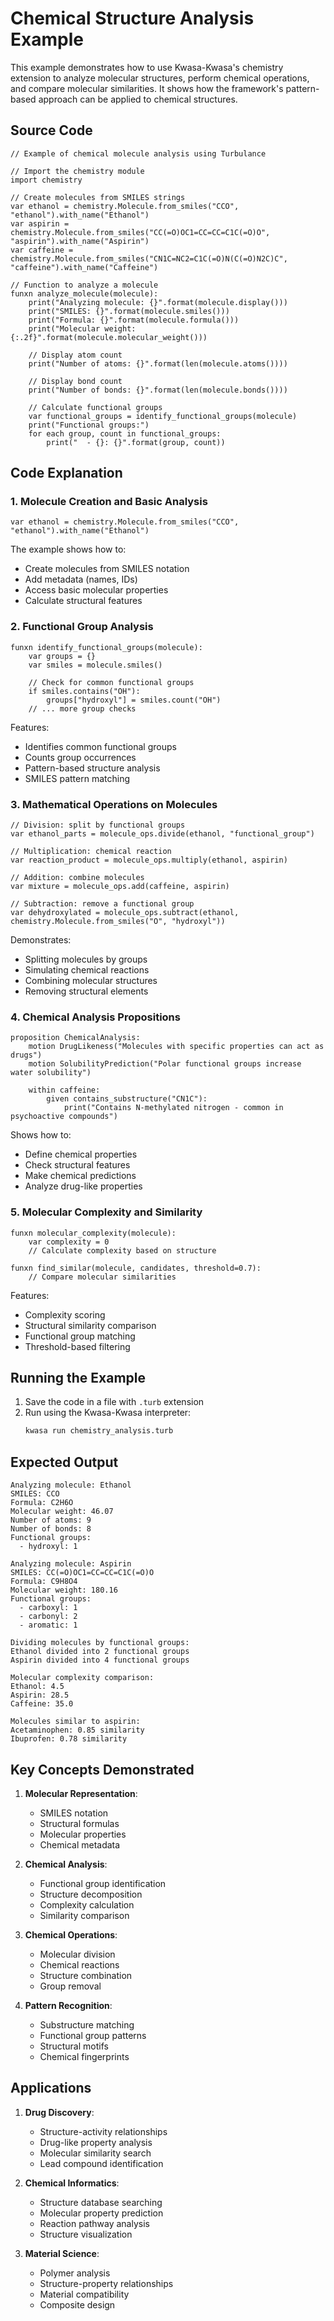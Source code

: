 # Chemical Structure Analysis Example

This example demonstrates how to use Kwasa-Kwasa's chemistry extension to analyze molecular structures, perform chemical operations, and compare molecular similarities. It shows how the framework's pattern-based approach can be applied to chemical structures.

## Source Code

```turbulance
// Example of chemical molecule analysis using Turbulance

// Import the chemistry module
import chemistry

// Create molecules from SMILES strings
var ethanol = chemistry.Molecule.from_smiles("CCO", "ethanol").with_name("Ethanol")
var aspirin = chemistry.Molecule.from_smiles("CC(=O)OC1=CC=CC=C1C(=O)O", "aspirin").with_name("Aspirin")
var caffeine = chemistry.Molecule.from_smiles("CN1C=NC2=C1C(=O)N(C(=O)N2C)C", "caffeine").with_name("Caffeine")

// Function to analyze a molecule
funxn analyze_molecule(molecule):
    print("Analyzing molecule: {}".format(molecule.display()))
    print("SMILES: {}".format(molecule.smiles()))
    print("Formula: {}".format(molecule.formula()))
    print("Molecular weight: {:.2f}".format(molecule.molecular_weight()))
    
    // Display atom count
    print("Number of atoms: {}".format(len(molecule.atoms())))
    
    // Display bond count
    print("Number of bonds: {}".format(len(molecule.bonds())))
    
    // Calculate functional groups
    var functional_groups = identify_functional_groups(molecule)
    print("Functional groups:")
    for each group, count in functional_groups:
        print("  - {}: {}".format(group, count))
```

## Code Explanation

### 1. Molecule Creation and Basic Analysis

```turbulance
var ethanol = chemistry.Molecule.from_smiles("CCO", "ethanol").with_name("Ethanol")
```

The example shows how to:
- Create molecules from SMILES notation
- Add metadata (names, IDs)
- Access basic molecular properties
- Calculate structural features

### 2. Functional Group Analysis

```turbulance
funxn identify_functional_groups(molecule):
    var groups = {}
    var smiles = molecule.smiles()
    
    // Check for common functional groups
    if smiles.contains("OH"):
        groups["hydroxyl"] = smiles.count("OH")
    // ... more group checks
```

Features:
- Identifies common functional groups
- Counts group occurrences
- Pattern-based structure analysis
- SMILES pattern matching

### 3. Mathematical Operations on Molecules

```turbulance
// Division: split by functional groups
var ethanol_parts = molecule_ops.divide(ethanol, "functional_group")

// Multiplication: chemical reaction
var reaction_product = molecule_ops.multiply(ethanol, aspirin)

// Addition: combine molecules
var mixture = molecule_ops.add(caffeine, aspirin)

// Subtraction: remove a functional group
var dehydroxylated = molecule_ops.subtract(ethanol, chemistry.Molecule.from_smiles("O", "hydroxyl"))
```

Demonstrates:
- Splitting molecules by groups
- Simulating chemical reactions
- Combining molecular structures
- Removing structural elements

### 4. Chemical Analysis Propositions

```turbulance
proposition ChemicalAnalysis:
    motion DrugLikeness("Molecules with specific properties can act as drugs")
    motion SolubilityPrediction("Polar functional groups increase water solubility")
    
    within caffeine:
        given contains_substructure("CN1C"):
            print("Contains N-methylated nitrogen - common in psychoactive compounds")
```

Shows how to:
- Define chemical properties
- Check structural features
- Make chemical predictions
- Analyze drug-like properties

### 5. Molecular Complexity and Similarity

```turbulance
funxn molecular_complexity(molecule):
    var complexity = 0
    // Calculate complexity based on structure
    
funxn find_similar(molecule, candidates, threshold=0.7):
    // Compare molecular similarities
```

Features:
- Complexity scoring
- Structural similarity comparison
- Functional group matching
- Threshold-based filtering

## Running the Example

1. Save the code in a file with `.turb` extension
2. Run using the Kwasa-Kwasa interpreter:
   ```bash
   kwasa run chemistry_analysis.turb
   ```

## Expected Output

```
Analyzing molecule: Ethanol
SMILES: CCO
Formula: C2H6O
Molecular weight: 46.07
Number of atoms: 9
Number of bonds: 8
Functional groups:
  - hydroxyl: 1

Analyzing molecule: Aspirin
SMILES: CC(=O)OC1=CC=CC=C1C(=O)O
Formula: C9H8O4
Molecular weight: 180.16
Functional groups:
  - carboxyl: 1
  - carbonyl: 2
  - aromatic: 1

Dividing molecules by functional groups:
Ethanol divided into 2 functional groups
Aspirin divided into 4 functional groups

Molecular complexity comparison:
Ethanol: 4.5
Aspirin: 28.5
Caffeine: 35.0

Molecules similar to aspirin:
Acetaminophen: 0.85 similarity
Ibuprofen: 0.78 similarity
```

## Key Concepts Demonstrated

1. **Molecular Representation**:
   - SMILES notation
   - Structural formulas
   - Molecular properties
   - Chemical metadata

2. **Chemical Analysis**:
   - Functional group identification
   - Structure decomposition
   - Complexity calculation
   - Similarity comparison

3. **Chemical Operations**:
   - Molecular division
   - Chemical reactions
   - Structure combination
   - Group removal

4. **Pattern Recognition**:
   - Substructure matching
   - Functional group patterns
   - Structural motifs
   - Chemical fingerprints

## Applications

1. **Drug Discovery**:
   - Structure-activity relationships
   - Drug-like property analysis
   - Molecular similarity search
   - Lead compound identification

2. **Chemical Informatics**:
   - Structure database searching
   - Molecular property prediction
   - Reaction pathway analysis
   - Structure visualization

3. **Material Science**:
   - Polymer analysis
   - Structure-property relationships
   - Material compatibility
   - Composite design 